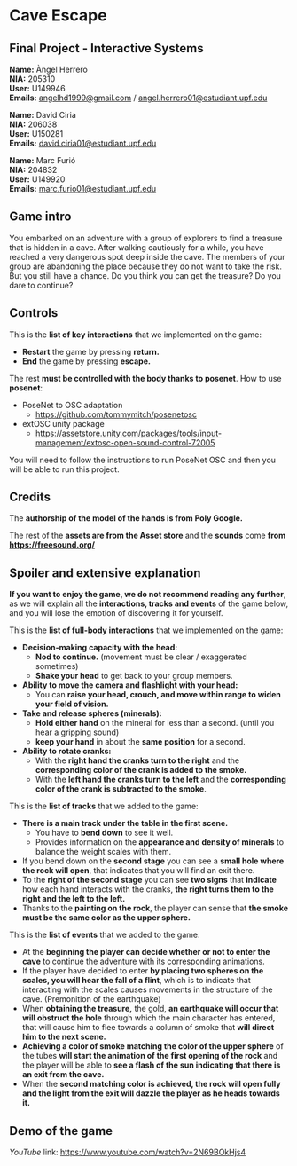 # Cave Escape
##  Final Project - Interactive Systems<br />

**Name:** Àngel Herrero <br />
**NIA:** 205310<br />
**User:** U149946<br />
**Emails:** angelhd1999@gmail.com / angel.herrero01@estudiant.upf.edu<br />

**Name:** David Ciria <br />
**NIA:** 206038<br />
**User:** U150281<br />
**Emails:** david.ciria01@estudiant.upf.edu<br />

**Name:** Marc Furió <br />
**NIA:** 204832<br />
**User:** U149920<br />
**Emails:** marc.furio01@estudiant.upf.edu<br />

## Game intro
You embarked on an adventure with a group of explorers to find a treasure that is hidden in a cave. After walking cautiously for a while, you have reached a very dangerous spot deep inside the cave. The members of your group are abandoning the place because they do not want to take the risk. But you still have a chance. Do you think you can get the treasure? Do you dare to continue?

## Controls

This is the **list of key interactions** that we implemented on the game:<br />
 * **Restart** the game by pressing **return.**
 * **End** the game by pressing **escape.**
 
The rest **must be controlled with the body thanks to posenet**.
How to use **posenet**:
* PoseNet to OSC adaptation
  * https://github.com/tommymitch/posenetosc 
* extOSC unity package
  * https://assetstore.unity.com/packages/tools/input-management/extosc-open-sound-control-72005

You will need to follow the instructions to run PoseNet OSC and then you will be able to run this project.

## Credits

The **authorship of the model of the hands is from Poly Google.**

The rest of the **assets are from the Asset store** and the **sounds** come **from https://freesound.org/**

## Spoiler and extensive explanation

**If you want to enjoy the game, we do not recommend reading any further**, as we will explain all the **interactions, tracks and events** of the game below, and you will lose the emotion of discovering it for yourself.

This is the **list of full-body interactions** that we implemented on the game:<br />
* **Decision-making capacity with the head:**
  * **Nod to continue.** (movement must be clear / exaggerated sometimes)
  * **Shake your head** to get back to your group members.
* **Ability to move the camera and flashlight with your head:** 
  * You can **raise your head, crouch, and move within range to widen your field of vision.**
* **Take and release spheres (minerals):** 
  * **Hold either hand** on the mineral for less than a second. (until you hear a gripping sound)
  * **keep your hand** in about the **same position** for a second.
* **Ability to rotate cranks:**
  * With the **right hand the cranks turn to the right** and the **corresponding color of the crank is added to the smoke.**
  * With the **left hand the cranks turn to the left** and the **corresponding color of the crank is subtracted to the smoke**.

This is the **list of tracks** that we added to the game:<br />
* **There is a main track under the table in the first scene.**
  * You have to **bend down** to see it well.
  * Provides information on the **appearance and density of minerals** to balance the weight scales with them.
* If you bend down on the **second stage** you can see a **small hole where the rock will open**, that indicates that you will find an exit there.
* To the **right of the second stage** you can see **two signs** that **indicate** how each hand interacts with the cranks, **the right turns them to the right and the left to the left.**
* Thanks to the **painting on the rock**, the player can sense that **the smoke must be the same color as the upper sphere.**

This is the **list of events** that we added to the game:<br />
* At the **beginning the player can decide whether or not to enter the cave** to continue the adventure with its corresponding animations.
* If the player have decided to enter **by placing two spheres on the scales, you will hear the fall of a flint**, which is to indicate that interacting with the scales causes movements in the structure of the cave. (Premonition of the earthquake)
* When **obtaining the treasure,** the gold, **an earthquake will occur that will obstruct the hole** through which the main character has entered, that will cause him to flee towards a column of smoke that **will direct him to the next scene.**
* **Achieving a color of smoke matching the color of the upper sphere** of the tubes **will start the animation of the first opening of the rock** and the player will be able to **see a flash of the sun indicating that there is an exit from the cave.**
* When the **second matching color is achieved, the rock will open fully and the light from the exit will dazzle the player as he heads towards it.**

## Demo of the game

*YouTube* link: https://www.youtube.com/watch?v=2N69BOkHjs4
